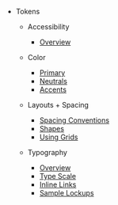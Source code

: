 * Tokens

  * Accessibility
    * [Overview](accessibility/accessibility-guidelines.md)

  * Color
    * [Primary](color/primary.md)
    * [Neutrals](color/neutrals.md)
    * [Accents](color/accents.md)

  * Layouts + Spacing
    * [Spacing Conventions](layouts-spacing/spacing-conventions.md)
    * [Shapes](layouts-spacing/shapes.md)
    * [Using Grids](layouts-spacing/grid-system.md)

  * Typography
    * [Overview](typography/overview.md)
    * [Type Scale](typography/typescale.md)
    * [Inline Links](typography/inline-links.md)
    * [Sample Lockups](typography/lockups-reference.md)
